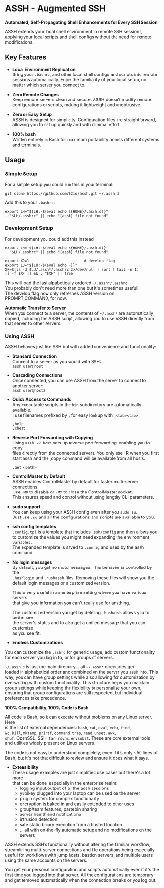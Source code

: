 # ASSH - Augmented SSH
**Automated, Self-Propagating Shell Enhancements for Every SSH Session**

ASSH extends your local shell environment to remote SSH sessions, applying
your local scripts and shell configs without the need for remote modifications.

## Key Features

- **Local Environment Replication**  
  Bring your `.bashrc`, and other local shell configs and scripts into
  remote sessions automatically. Enjoy the familiarity of your local setup,
  no matter which server you connect to.

- **Zero Remote Changes**  
  Keep remote servers clean and secure. ASSH doesn’t modify remote
  configurations or scripts, making it lightweight and unobtrusive.

- **Zero or Easy Setup**  
  ASSH is designed for simplicity. Configuration files are straightforward,
  allowing you to set up quickly and with minimal effort.

- **100% bash**  
  Written entirely in Bash for maximum portability across different systems
  and terminals.


## Usage

### Simple Setup

For a simple setup you could run this in your terminal:
```
git clone https://github.com/h2io/assh.git ~/.assh.d
```

Add this to your `.bashrc`:
```
export LH="${LH:-$(eval echo ${HOME}/.assh.d)}"
. "$LH/.asshrc" || echo "[assh] file not found"
```

### Development Setup
For development you could add this instead:
```
export LH="${LH:-$(eval echo ${HOME}/.assh.d)}"
. "$LH/.asshrc" || echo "[assh] file not found"

export XD=1                         # develop flag
export LU="${LU:-$(eval echo ~)}"
XF=$(ls -d $LU/.assh*/.asshrc 2>/dev/null | sort | tail -n 1)
[[ -f $XF ]] && . "$XF" || true
```

This will load the last alpabetically ordered `~/.assh*/.asshrc`.  
You probably don't need more than one but it's sometimes usefull.  
The develop flag now only refreshes ASSH version on PROMPT_COMMAND, for now.
  
**Automatic Transfer to Server**  
   When you connect to a server, the contents of `~/.assh*` are automatically  
   copied, including the ASSH script, allowing you to use ASSH directly from  
   that server to other servers.  

### Using ASSH
ASSH behaves just like SSH but with added convenience and functionality:  

- **Standard Connection**  
  Connect to a server as you would with SSH:  
  `assh user@host`

- **Cascading Connections**  
  Once connected, you can use ASSH from the server to connect to another server:  
  `assh user@host2`

- **Quick Access to Commands**  
  Any executable scripts in the `bin` subdirectory are automatically available.  
  I use filenames prefixed by `,` for easy lookup with `,<tab><tab>`  

    `,help`  
    `,cheat`  

- **Reverse Port Forwarding with Copying**  
  Using `assh -R host` sets up reverse port forwarding, enabling you to copy  
  files directly from the connected servers. You only use -R when you first  
  start assh and the ,copy command will be available from all hosts.  

    `,get <path>`

- **ControlMaster by Default**  
  ASSH enables ControlMaster by default for faster multi-server connections.  
  Use `-M0` to disable or `-MX` to close the ControlMaster socket.  
  This ensures speed and control without using lengthy CLI parameters.  

- **sudo support**  
  You can keep using your ASSH config even after you `sudo su`.  
  Just use `,su` and all the configurations and scripts are available to you.  

- **ssh config templates**  
  `.config.tpl` is a template that includes `.ssh/config` and then allows you  
  to customize the values you might need expanding the environment variables.  
  The expanded template is saved to `.config` and used by the assh command.

- **No login messages**  
  By default, you get no motd messages. This behavior is controlled by the  
  `.hushlogin` and `.hushassh` files. Removing these files will show you the  
  default login messages or a customized version.  

  This is very useful in an enterprise setting where you have various servers  
  that give you information you can't really use for anything.  

  The customized version you get by deleting `.hushassh` allows you to better see  
  the server's status and to also get a unified message that you can customize  
  as you see fit.  

- **Endless Customizations**

You can customize the `.sshrc` for generic usage, add custom functionality  
for each server you log in to, or for groups of servers.  

`~/.assh.d` is just the main directory... all `~/.assh*` directories get  
loaded in alphabetical order and combined on the server you `assh` into. This  
way, you can have group settings while also allowing for customization by  
overwriting with custom functionality. This structure helps you maintain  
group settings while keeping the flexibility to personalize your own,  
ensuring that group configurations are still respected, but individual  
preferences take precedence.  

**100% Compatibility, 100% Code is Bash**

All code is Bash, so it can execute without problems on any Linux server. Here  
is the list of external dependencies: `bash`, `cat`, `eval`, `echo`, `find`,  
`wc`, `kill`, `mktemp`, `printf`, `command`, `trap`, `read`, `unset`, `awk`,  
`shuf`, OpenSSL, SSH, `tar`, `rsync`, `envsubst`. These are core external tools  
and utilities widely present on Linux servers.  

The code is not easy to understand completely, even if it’s only ~50 lines of  
Bash, but it's not that difficult to review and ensure it does what it says.  

- **Extensibility**  
  These usage examples are just simplified use cases but there's a lot more  
  that can be done, especially in the enterprise realm:  
  - logging input/output of all the assh sessions
  - yubikey plugged into your laptop can be used on the server
  - plugin system for complex functionality
  - encryption is baked in and easily extended to other uses
  - group/team features, pastebin sharing
  - server health and notifications
  - intrusion detection
  - safe static binary execution from a trusted location
  - ... all with on-the-fly automatic setup and no modifications on the servers

ASSH extends SSH’s functionality without altering the familiar workflow,  
streamlining multi-server connections and file operations being especially  
useful for workflows with jump hosts, bastion servers, and multiple users  
using the same accounts on the servers.  

You get your personal configuration and scripts automatically even if it's the  
first time you logged into that server. All the configurations are temporary  
and get removed automatically when the connection breaks or you log out.  

